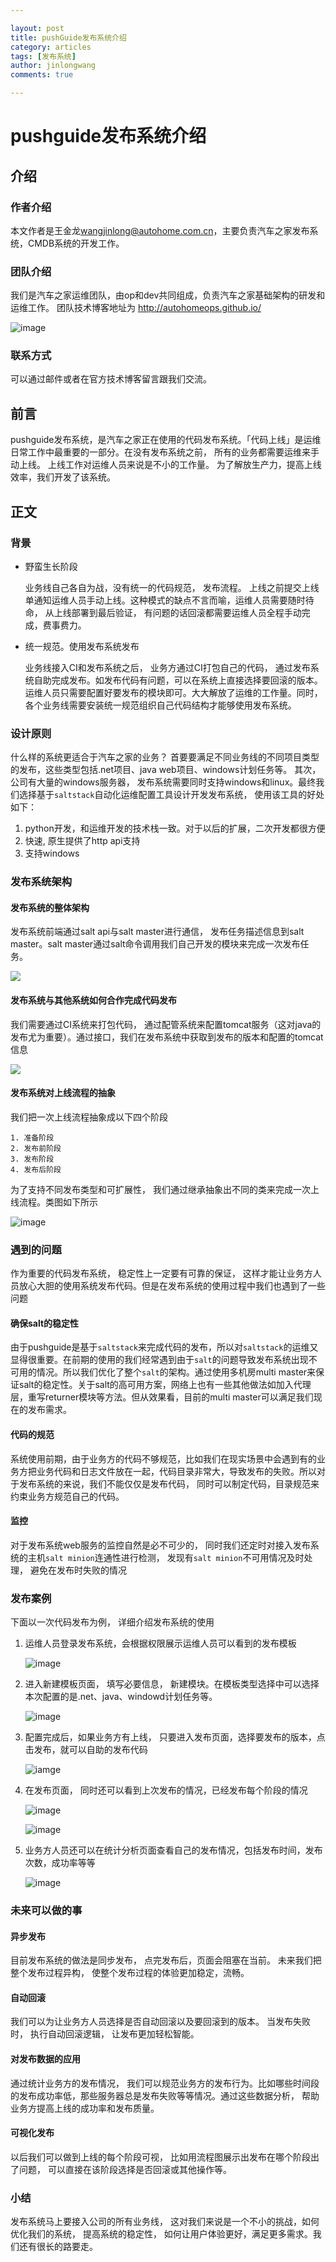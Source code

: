 ```yaml
---

layout: post          
title: pushGuide发布系统介绍
category: articles 
tags: [发布系统] 
author: jinlongwang 
comments: true  

---
```


# pushguide发布系统介绍

## 介绍

### 作者介绍

本文作者是王金龙<wangjinlong@autohome.com.cn>，主要负责汽车之家发布系统，CMDB系统的开发工作。

### 团队介绍

我们是汽车之家运维团队，由op和dev共同组成，负责汽车之家基础架构的研发和运维工作。
团队技术博客地址为 http://autohomeops.github.io/

![image](/images/cli_200px.png)

### 联系方式

可以通过邮件或者在官方技术博客留言跟我们交流。

## 前言

pushguide发布系统，是汽车之家正在使用的代码发布系统。「代码上线」是运维日常工作中最重要的一部分。在没有发布系统之前， 所有的业务都需要运维来手动上线。 上线工作对运维人员来说是不小的工作量。 为了解放生产力，提高上线效率，我们开发了该系统。

## 正文

### 背景
* 野蛮生长阶段

  业务线自己各自为战，没有统一的代码规范， 发布流程。 上线之前提交上线单通知运维人员手动上线。这种模式的缺点不言而喻，运维人员需要随时待命， 从上线部署到最后验证， 有问题的话回滚都需要运维人员全程手动完成，费事费力。
 
* 统一规范。使用发布系统发布

	业务线接入CI和发布系统之后， 业务方通过CI打包自己的代码， 通过发布系统自助完成发布。如发布代码有问题，可以在系统上直接选择要回滚的版本。 运维人员只需要配置好要发布的模块即可。大大解放了运维的工作量。同时，各个业务线需要安装统一规范组织自己代码结构才能够使用发布系统。

### 设计原则

什么样的系统更适合于汽车之家的业务？ 首要要满足不同业务线的不同项目类型的发布，这些类型包括.net项目、java web项目、windows计划任务等。 其次，公司有大量的windows服务器， 发布系统需要同时支持windows和linux。最终我们选择基于`saltstack`自动化运维配置工具设计开发发布系统， 使用该工具的好处如下：

1. python开发，和运维开发的技术栈一致。对于以后的扩展，二次开发都很方便
2. 快速, 原生提供了http api支持
3. 支持windows


### 发布系统架构

#### 发布系统的整体架构

发布系统前端通过salt api与salt master进行通信， 发布任务描述信息到salt master。salt master通过salt命令调用我们自己开发的模块来完成一次发布任务。

![](/images/pushguide/pushguide_architecture.jpg)

#### 发布系统与其他系统如何合作完成代码发布

我们需要通过CI系统来打包代码， 通过配管系统来配置tomcat服务（这对java的发布尤为重要）。通过接口，我们在发布系统中获取到发布的版本和配置的tomcat信息

![](/images/pushguide/ci_push_cms.jpg)

#### 发布系统对上线流程的抽象

我们把一次上线流程抽象成以下四个阶段

	1. 准备阶段
	2. 发布前阶段
	3. 发布阶段
	4. 发布后阶段

为了支持不同发布类型和可扩展性， 我们通过继承抽象出不同的类来完成一次上线流程。类图如下所示

![image](/images/pushguide/push_guide_code_inf.jpg)


### 遇到的问题

作为重要的代码发布系统， 稳定性上一定要有可靠的保证， 这样才能让业务方人员放心大胆的使用系统发布代码。但是在发布系统的使用过程中我们也遇到了一些问题

#### 确保salt的稳定性

由于pushguide是基于`saltstack`来完成代码的发布，所以对`saltstack`的运维又显得很重要。在前期的使用的我们经常遇到由于`salt`的问题导致发布系统出现不可用的情况。所以我们优化了整个`salt`的架构。通过使用多机房multi master来保证salt的稳定性。关于salt的高可用方案，网络上也有一些其他做法如加入代理层，重写returner模块等方法。但从效果看，目前的multi master可以满足我们现在的发布需求。

#### 代码的规范

系统使用前期，由于业务方的代码不够规范，比如我们在现实场景中会遇到有的业务方把业务代码和日志文件放在一起，代码目录非常大，导致发布的失败。所以对于发布系统的来说，我们不能仅仅是发布代码， 同时可以制定代码，目录规范来约束业务方规范自己的代码。

#### 监控

对于发布系统web服务的监控自然是必不可少的， 同时我们还定时对接入发布系统的主机`salt minion`连通性进行检测， 发现有`salt minion`不可用情况及时处理， 避免在发布时失败的情况

### 发布案例

下面以一次代码发布为例， 详细介绍发布系统的使用

1. 运维人员登录发布系统，会根据权限展示运维人员可以看到的发布模板

	![image](/images/pushguide/list_page.png)

2. 进入新建模板页面， 填写必要信息， 新建模块。在模板类型选择中可以选择本次配置的是.net、java、windowd计划任务等。
	
	![image](/images/pushguide/config_template.png)


3. 配置完成后，如果业务方有上线， 只要进入发布页面，选择要发布的版本，点击发布，就可以自助的发布代码
  
   ![iamge](/images/pushguide/publish_page.png)
  
4. 在发布页面， 同时还可以看到上次发布的情况，已经发布每个阶段的情况

   ![image](/images/pushguide/publish_log.png)
  
  
   ![image](/images/pushguide/publish_stage.png)

5. 业务方人员还可以在统计分析页面查看自己的发布情况，包括发布时间，发布次数，成功率等等
  
   ![image](/images/pushguide/publish_analysis.png)
  
 
### 未来可以做的事

#### 异步发布

目前发布系统的做法是同步发布， 点完发布后，页面会阻塞在当前。 未来我们把整个发布过程异构， 使整个发布过程的体验更加稳定，流畅。

#### 自动回滚

我们可以为让业务方人员选择是否自动回滚以及要回滚到的版本。 当发布失败时， 执行自动回滚逻辑， 让发布更加轻松智能。

#### 对发布数据的应用

通过统计业务方的发布情况， 我们可以规范业务方的发布行为。比如哪些时间段的发布成功率低，那些服务器总是发布失败等等情况。通过这些数据分析， 帮助业务方提高上线的成功率和发布质量。

#### 可视化发布

以后我们可以做到上线的每个阶段可视， 比如用流程图展示出发布在哪个阶段出了问题， 可以直接在该阶段选择是否回滚或其他操作等。

### 小结

发布系统马上要接入公司的所有业务线， 这对我们来说是一个不小的挑战，如何优化我们的系统， 提高系统的稳定性， 如何让用户体验更好，满足更多需求。我们还有很长的路要走。
